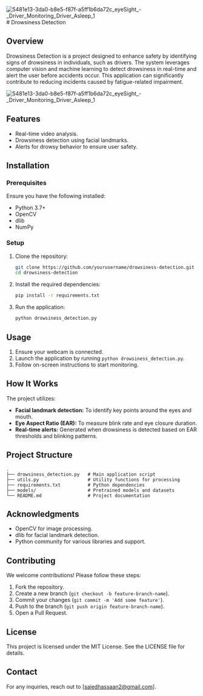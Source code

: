 ![5481e13-3da0-b8e5-f87f-a5ff1b6da72c_eyeSight_-_Driver_Monitoring_Driver_Asleep_1](https://github.com/user-attachments/assets/27a20d12-5c9d-4c16-a38e-a335f64f97e8)# Drowsiness Detection

## Overview
Drowsiness Detection is a project designed to enhance safety by identifying signs of drowsiness in individuals, such as drivers. The system leverages computer vision and machine learning to detect drowsiness in real-time and alert the user before accidents occur. This application can significantly contribute to reducing incidents caused by fatigue-related impairment.



![5481e13-3da0-b8e5-f87f-a5ff1b6da72c_eyeSight_-_Driver_Monitoring_Driver_Asleep_1](https://github.com/user-attachments/assets/8cb81fcd-b966-42b3-a6e0-f3166fc1f60d)


## Features
- Real-time video analysis.
- Drowsiness detection using facial landmarks.
- Alerts for drowsy behavior to ensure user safety.

## Installation

### Prerequisites
Ensure you have the following installed:
- Python 3.7+
- OpenCV
- dlib
- NumPy

### Setup
1. Clone the repository:
   ```bash
   git clone https://github.com/yourusername/drowsiness-detection.git
   cd drowsiness-detection
   ```
2. Install the required dependencies:
   ```bash
   pip install -r requirements.txt
   ```
3. Run the application:
   ```bash
   python drowsiness_detection.py
   ```

## Usage
1. Ensure your webcam is connected.
2. Launch the application by running `python drowsiness_detection.py`.
3. Follow on-screen instructions to start monitoring.

## How It Works
The project utilizes:
- **Facial landmark detection:** To identify key points around the eyes and mouth.
- **Eye Aspect Ratio (EAR):** To measure blink rate and eye closure duration.
- **Real-time alerts:** Generated when drowsiness is detected based on EAR thresholds and blinking patterns.

## Project Structure
```
.
├── drowsiness_detection.py   # Main application script
├── utils.py                  # Utility functions for processing
├── requirements.txt          # Python dependencies
├── models/                   # Pretrained models and datasets
└── README.md                 # Project documentation
```

## Acknowledgments
- OpenCV for image processing.
- dlib for facial landmark detection.
- Python community for various libraries and support.

## Contributing
We welcome contributions! Please follow these steps:
1. Fork the repository.
2. Create a new branch (`git checkout -b feature-branch-name`).
3. Commit your changes (`git commit -m 'Add some feature'`).
4. Push to the branch (`git push origin feature-branch-name`).
5. Open a Pull Request.

## License
This project is licensed under the MIT License. See the LICENSE file for details.

## Contact
For any inquiries, reach out to [saiedhassaan2@gmail.com].

